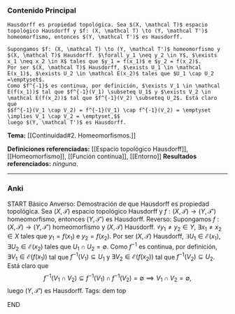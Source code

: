 ### Contenido Principal

```ad-proposition
Hausdorff es propiedad topológica. Sea $(X, \mathcal T)$ espacio topológico Hausdorff y $f: (X, \mathcal T) \to (Y, \mathcal T')$ homeomorfismo, entonces $(Y, \mathcal T')$ es Hausdorff.
```

```ad-proof
Supongamos $f: (X, \mathcal T) \to (Y, \mathcal T')$ homeomorfismo y $(X, \mathcal T)$ Hausdorff. $\forall y_1 \neq y_2 \in Y$, $\exists x_1 \neq x_2 \in X$ tales que $y_1 = f(x_1)$ e $y_2 = f(x_2)$.
Por ser $(X, \mathcal T)$ Hausdorff, $\exists U_1 \in \mathcal E(x_1)$, $\exists U_2 \in \mathcal E(x_2)$ tales que $U_1 \cap U_2  =\emptyset$. 
Como $f^{-1}$ es continua, por definición, $\exists V_1 \in \mathcal E(f(x_1))$ tal que $f^{-1}(V_1) \subseteq U_1$ y $\exists V_2 \in \mathcal E(f(x_2))$ tal que $f^{-1}(V_2) \subseteq U_2$. Está claro que
$$f^{-1}(V_1 \cap V_2) = f^{-1}(V_1) \cap f^{-1}(V_2) = \emptyset \implies V_1 \cap V_2 = \emptyset,$$
luego $(Y, \mathcal T')$ es Hausdorff.
```

**Tema:** [[Continuidad#2. Homeomorfismos.]]

**Definiciones referenciadas:** [[Espacio topológico Hausdorff]], [[Homeomorfismo]], [[Función continua]], [[Entorno]]
**Resultados referenciados:** *ninguna*.

---
### Anki

START
Básico
Anverso: Demostración de que Hausdorff es propiedad topológica. Sea $(X, \mathcal T)$ espacio topológico Hausdorff y $f: (X, \mathcal T) \to (Y, \mathcal T')$ homeomorfismo, entonces $(Y, \mathcal T')$ es Hausdorff.
Reverso: Supongamos $f: (X, \mathcal T) \to (Y, \mathcal T')$ homeomorfismo y $(X, \mathcal T)$ Hausdorff. $\forall y_1 \neq y_2 \in Y$, $\exists x_1 \neq x_2 \in X$ tales que $y_1 = f(x_1)$ e $y_2 = f(x_2)$.
Por ser $(X, \mathcal T)$ Hausdorff, $\exists U_1 \in \mathcal E(x_1)$, $\exists U_2 \in \mathcal E(x_2)$ tales que $U_1 \cap U_2  =\emptyset$. 
Como $f^{-1}$ es continua, por definición, $\exists V_1 \in \mathcal E(f(x_1))$ tal que $f^{-1}(V_1) \subseteq U_1$ y $\exists V_2 \in \mathcal E(f(x_2))$ tal que $f^{-1}(V_2) \subseteq U_2$. Está claro que
$$f^{-1}(V_1 \cap V_2) \subseteq f^{-1}(V_1) \cap f^{-1}(V_2) = \emptyset \implies V_1 \cap V_2 = \emptyset,$$
luego $(Y, \mathcal T')$ es Hausdorff.
Tags: dem top
<!--ID: 1731446305401-->
END